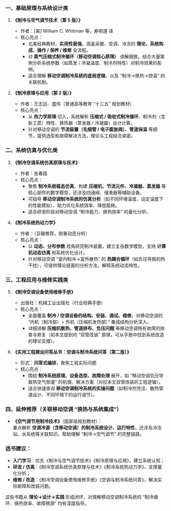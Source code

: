 ### **一、基础原理与系统设计类**

1. **《制冷与空气调节技术（第 5 版）》**
    
    - 作者：[美] William C. Whitman 等，寿明道 译
    - 核心亮点：
        - 北美经典教材，**实用性极强**，涵盖采暖、空调、冷冻的 **理论、系统构成、操作 / 保养 / 维修** 全流程。
        - 对 **蒸气压缩式制冷循环（移动空调核心原理）** 讲解细致，结合大量案例分析系统参数（如蒸发 / 冷凝温度、制冷剂特性）对制冷效果的影响。
        - 适合理解 **移动空调制冷系统的底层逻辑**，以及 “制冷→换热→控温” 的关联机制。
2. **《制冷原理与应用（第 2 版）》**
    
    - 作者：王志远、盛伟（普通高等教育 “十三五” 规划教材）
    - 核心亮点：
        - 从 **热力学原理** 切入，系统解析 **压缩式 / 吸收式制冷循环**、制冷剂（含新工质）特性、换热器（蒸发器 / 冷凝器）设计计算。
        - 针对移动空调的 **节流装置（毛细管 / 电子膨胀阀）、管道保温** 等细节，提供选型和故障解决方法，理论与工程结合紧密。

### **二、系统仿真与优化类**

3. **《制冷空调系统仿真原理与技术》**
    
    - 作者：张春路
    - 核心亮点：
        - 聚焦 **制冷系统稳态仿真**，构建 **压缩机、节流元件、冷凝器、蒸发器** 等核心部件的数学模型，还涉及四通阀、储液器等辅助设备。
        - 可指导 **移动空调制冷系统的仿真分析**（如不同环境温度、设定温度下的性能模拟），助力优化系统效率、降低能耗。
        - 适合研发阶段对移动空调 “制冷能力、换热效率” 的量化分析。
4. **《制冷系统热动力学》**
    
    - 作者：（豆瓣推荐，侧重动态分析）
    - 核心亮点：
        - 以 **动态、分布参数** 视角研究制冷装置，建立复杂数学模型，支持 **计算机动态仿真** 和系统优化设计。
        - 针对移动空调 “室内制冷→室外散热” 的 **热耦合循环**（如负压导致的热干扰），可提供理论层面的分析方法，解释系统动态特性。

### **三、工程应用与维修实践类**

5. **《制冷空调设备使用维修手册》**
    
    - 出版社：机械工业出版社（行业经典手册）
    - 核心亮点：
        - 全面覆盖 **制冷 / 空调设备的结构、安装、调试、维修**，对移动空调的 “内机（制冷部）+ 外机（压缩机发热部）” 集成结构分析深入。
        - 详细讲解 **压缩机散热、管道排布、负压问题** 等移动空调特有故障的排查与修复（如本文提到的 “双管改装” 原理，可从手册中找到系统改造的理论支撑）。
6. **《实用工程建设问答丛书：空调与制冷系统问答（第二版）》**
    
    - 形式：**问答式编排**，聚焦工程实际问题
    - 核心亮点：
        - 围绕 **制冷系统原理、设备选型、故障处理** 展开，如 “移动空调负压导致热空气倒灌” 的机理、解决方案（对应本文双管改装的工程逻辑）。
        - 适合快速查询 **移动空调制冷系统的实操问题**（如制冷剂充注、散热管道设计、不同环境下的运行调节）。

### **四、延伸推荐（关联移动空调 “换热与系统集成”）**

- **《空气调节用制冷技术》**（国家级规划教材）：  
    重点解析 **空调冷源（含移动空调）的制冷系统设计、运行特性**，还涉及冷冻站、水系统等关联知识，帮助理解 “制冷→空气调节” 的完整链路。

### **选书建议**：

- **入门学习**：优先《制冷与空气调节技术》《制冷原理与应用》，建立系统认知；
- **研发 / 仿真**：《制冷空调系统仿真原理与技术》《制冷系统热动力学》，支撑量化分析；
- **维修 / 改造**：《制冷空调设备使用维修手册》《空调与制冷系统问答》，解决实际故障和改装问题。

  

这些书籍从 **理论→设计→实践** 形成闭环，对理解移动空调制冷系统的 “制冷循环、换热效率、故障根源” 均有深度指导。